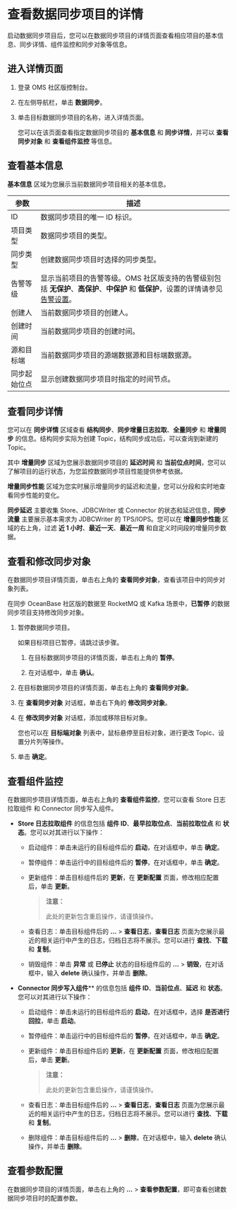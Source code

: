 # 查看数据同步项目的详情

启动数据同步项目后，您可以在数据同步项目的详情页面查看相应项目的基本信息、同步详情、组件监控和同步对象等信息。

## 进入详情页面

1. 登录 OMS 社区版控制台。

2. 在左侧导航栏，单击 **数据同步**。

3. 单击目标数据同步项目的名称，进入详情页面。

   您可以在该页面查看指定数据同步项目的 **基本信息** 和 **同步详情**，并可以 **查看同步对象** 和 **查看组件监控** 等信息。

## 查看基本信息

**基本信息** 区域为您展示当前数据同步项目相关的基本信息。

| **参数** |                            **描述**                                                              |
|--------|------------------------------------------------------------------------------------------------------|
| ID     | 数据同步项目的唯一 ID 标识。             |
| 项目类型   | 数据同步项目的类型。             |
| 同步类型   | 创建数据同步项目时选择的同步类型。                                                                     |
| 告警等级   | 显示当前项目的告警等级。OMS 社区版支持的告警级别包括 **无保护**、**高保护**、**中保护** 和 **低保护**，设置的详情请参见 [告警设置](../../7.system-management/2.alert-center/3.alert-settings.md)。 |
| 创建人    | 当前数据同步项目的创建人。              |
| 创建时间   | 当前数据同步项目的创建时间。           |
| 源和目标端  | 当前数据同步项目的源端数据源和目标端数据源。        |
| 同步起始位点 | 显示创建数据同步项目时指定的时间节点。          |

## 查看同步详情

您可以在 **同步详情** 区域查看 **结构同步**、**同步增量日志拉取**、**全量同步** 和 **增量同步** 的信息。结构同步实际为创建 Topic，结构同步成功后，可以查询到新建的 Topic。

其中 **增量同步** 区域为您展示数据同步项目的 **延迟时间** 和 **当前位点时间**，您可以了解项目的运行状态，为您监控数据同步项目性能提供参考依据。

**增量同步性能** 区域为您实时展示增量同步的延迟和流量，您可以分段和实时地查看同步性能的变化。

**同步延迟** 主要收集 Store、JDBCWriter 或 Connector 的状态和延迟信息，**同步流量** 主要展示基本需求为 JDBCWriter 的 TPS/IOPS。您可以在 **增量同步性能** 区域的右上角，过滤 **近 1 小时**、**最近一天**、**最近一周** 和自定义时间段的增量同步数据。

## 查看和修改同步对象

在数据同步项目详情页面，单击右上角的 **查看同步对象**，查看该项目中的同步对象列表。

在同步 OceanBase 社区版的数据至 RocketMQ 或 Kafka 场景中，**已暂停** 的数据同步项目支持修改同步对象。

1. 暂停数据同步项目。

   如果目标项目已暂停，请跳过该步骤。

   1. 在目标数据同步项目的详情页面，单击右上角的 **暂停**。

   2. 在对话框中，单击 **确认**。

2. 在目标数据同步项目的详情页面，单击右上角的 **查看同步对象**。

3. 在 **查看同步对象** 对话框，单击右下角的 **修改同步对象**。

4. 在 **修改同步对象** 对话框，添加或移除目标对象。

   您也可以在 **目标端对象** 列表中，鼠标悬停至目标对象，进行更改 Topic、设置分片列等操作。

5. 单击 **确定**。

## 查看组件监控

在数据同步项目详情页面，单击右上角的 **查看组件监控**，您可以查看 Store 日志拉取组件 和 Connector 同步写入组件。

* **Store 日志拉取组件** 的信息包括 **组件 ID**、**最早拉取位点**、**当前拉取位点** 和 **状态**。您可以对其进行以下操作：

  * 启动组件：单击未运行的目标组件后的 **启动**，在对话框中，单击 **确定**。

  * 暂停组件：单击运行中的目标组件后的 **暂停**，在对话框中，单击 **确定**。

  * 更新组件：单击目标组件后的 **更新**，在 **更新配置** 页面，修改相应配置后，单击 **更新**。

      >**注意：**
      >
      >此处的更新包含重启操作，请谨慎操作。

  * 查看日志：单击目标组件后的 **...** > **查看日志**，**查看日志** 页面为您展示最近的相关运行中产生的日志，归档日志将不展示。您可以进行 **查找**、**下载** 和 **复制**。

  * 销毁组件：单击 **异常** 或 **已停止** 状态的目标组件后的 **...** > **销毁**，在对话框中，输入 **delete** 确认操作，并单击 **删除**。

* **Connector 同步写入组件**** 的信息包括 **组件 ID**、**当前位点**、**延迟** 和 **状态**。您可以对其进行以下操作：

  * 启动组件：单击未运行的目标组件后的 **启动**，在对话框中，选择 **是否进行回拉**，单击 **启动**。

  * 暂停组件：单击运行中的目标组件后的 **暂停**，在对话框中，单击 **确定**。

  * 更新组件：单击目标组件后的 **更新**，在 **更新配置** 页面，修改相应配置后，单击 **更新**。

      >**注意：**
      >
      >此处的更新包含重启操作，请谨慎操作。

  * 查看日志：单击目标组件后的 **...** > **查看日志**，**查看日志** 页面为您展示最近的相关运行中产生的日志，归档日志将不展示。您可以进行 **查找**、**下载** 和 **复制**。

  * 删除组件：单击目标组件后的 **...** > **删除**，在对话框中，输入 **delete** 确认操作，并单击 **删除**。

## 查看参数配置

在数据同步项目的详情页面，单击右上角的 **...** > **查看参数配置**，即可查看创建数据同步项目时的配置参数。
